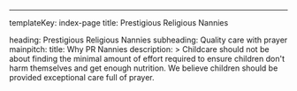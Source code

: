 ---
templateKey: index-page
title: Prestigious Religious Nannies
<!-- image: /img/home-jumbotron.jpg -->
heading: Prestigious Religious Nannies
subheading: Quality care with prayer
mainpitch:
  title: Why PR Nannies
  description: >
    Childcare should not be about finding the minimal amount of effort required 
    to ensure children don't harm themselves and get enough nutrition. We believe 
    children should be provided exceptional care full of prayer.